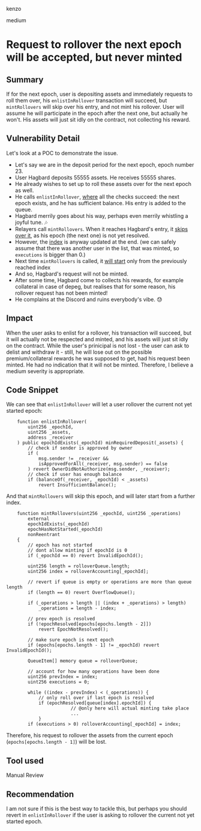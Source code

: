 kenzo

medium

# Request to rollover the next epoch will be accepted, but never minted

## Summary
If for the next epoch, user is depositing assets and immediately requests to roll them over,
his `enlistInRollover` transaction will succeed,
but `mintRollovers` will skip over his entry, and not mint his rollover.
User will assume he will participate in the epoch after the next one,
but actually he won't. His assets will just sit idly on the contract, not collecting his reward.

## Vulnerability Detail
Let's look at a POC to demonstrate the issue.
- Let's say we are in the deposit period for the next epoch, epoch number 23.
- User Hagbard deposits 55555 assets. He receives 55555 shares.
- He already wishes to set up to roll these assets over for the next epoch as well.
- He calls `enlistInRollover`, [where](https://github.com/sherlock-audit/2023-03-Y2K/blob/main/Earthquake/src/v2/Carousel/Carousel.sol#L238) all the checks succeed: the next epoch exists, and he has sufficient balance. His entry is added to the queue.
- Hagbard merrily goes about his way, perhaps even merrily whistling a joyful tune. 🎶
- Relayers call `mintRollovers`. When it reaches Hagbard's entry, it [skips over it](https://github.com/sherlock-audit/2023-03-Y2K/blob/main/Earthquake/src/v2/Carousel/Carousel.sol#L395), as his epoch (the next one) is not yet resolved.
- However, the [index](https://github.com/sherlock-audit/2023-03-Y2K/blob/main/Earthquake/src/v2/Carousel/Carousel.sol#L450) is anyway updated at the end. (we can safely assume that there was another user in the list, that was minted, so `executions` is bigger than 0.)
- Next time `mintRollovers` is called, it [will start](https://github.com/sherlock-audit/2023-03-Y2K/blob/main/Earthquake/src/v2/Carousel/Carousel.sol#L372) only from the previously reached index
- And so, Hagbard's request will not be minted.
- After some time, Hagbard come to collects his rewards, for example collateral in case of depeg, but realises that for some reason, his rollover request has not been minted!
- He complains at the Discord and ruins everybody's vibe. 😓

## Impact
When the user asks to enlist for a rollover, his transaction will succeed,
but it will actually not be respected and minted, and his assets will just sit idly on the contract.
While the user's prinicipal is not lost - the user can ask to delist and withdraw it - still, he will lose out on the possible premium/collateral rewards he was supposed to get, had his request been minted. He had no indication that it will not be minted. Therefore, I believe a medium severity is appropriate.

## Code Snippet
We can see that `enlistInRollover` will let a user rollover the current not yet started epoch:
```solidity
    function enlistInRollover(
        uint256 _epochId,
        uint256 _assets,
        address _receiver
    ) public epochIdExists(_epochId) minRequiredDeposit(_assets) {
        // check if sender is approved by owner
        if (
            msg.sender != _receiver &&
            isApprovedForAll(_receiver, msg.sender) == false
        ) revert OwnerDidNotAuthorize(msg.sender, _receiver);
        // check if user has enough balance
        if (balanceOf(_receiver, _epochId) < _assets)
            revert InsufficientBalance();
```

And that `mintRollovers` will skip this epoch, and will later start from a further index.
```solidity
    function mintRollovers(uint256 _epochId, uint256 _operations)
        external
        epochIdExists(_epochId)
        epochHasNotStarted(_epochId)
        nonReentrant
    {
        // epoch has not started
        // dont allow minting if epochId is 0
        if (_epochId == 0) revert InvalidEpochId();

        uint256 length = rolloverQueue.length;
        uint256 index = rolloverAccounting[_epochId];

        // revert if queue is empty or operations are more than queue length
        if (length == 0) revert OverflowQueue();

        if (_operations > length || (index + _operations) > length)
            _operations = length - index;

        // prev epoch is resolved
        if (!epochResolved[epochs[epochs.length - 2]])
            revert EpochNotResolved();

        // make sure epoch is next epoch
        if (epochs[epochs.length - 1] != _epochId) revert InvalidEpochId();

        QueueItem[] memory queue = rolloverQueue;

        // account for how many operations have been done
        uint256 prevIndex = index;
        uint256 executions = 0;

        while ((index - prevIndex) < (_operations)) {
            // only roll over if last epoch is resolved
            if (epochResolved[queue[index].epochId]) {
                        // @only here will actual minting take place
                        ...
            }
        if (executions > 0) rolloverAccounting[_epochId] = index;

```
Therefore, his request to rollover the assets from the current epoch (`epochs[epochs.length - 1]`) will be lost.

## Tool used

Manual Review

## Recommendation
I am not sure if this is the best way to tackle this, but perhaps you should revert in `enlistInRollover` if the user is asking to rollover the current not yet started epoch.